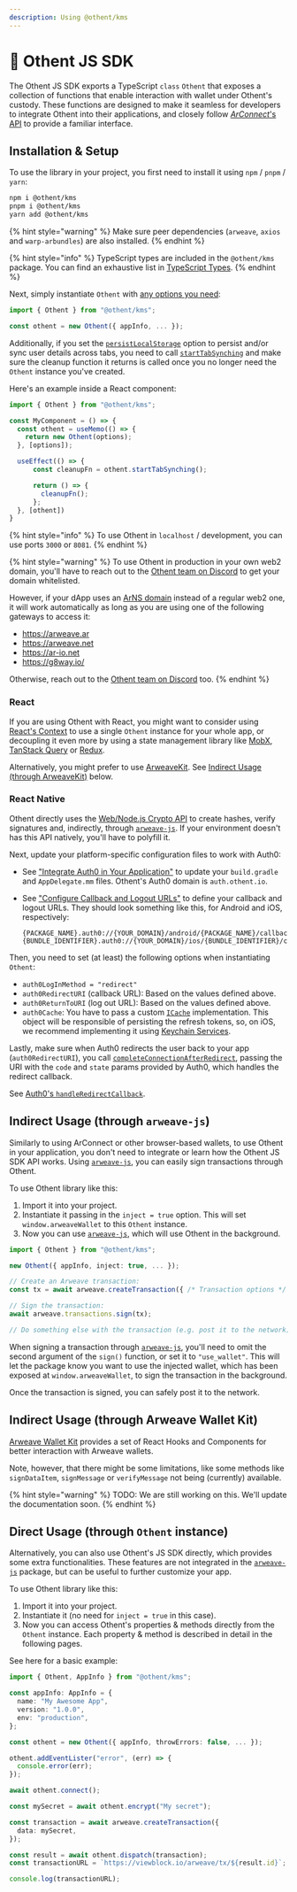 ```yaml
---
description: Using @othent/kms
---
```


# 🥪 Othent JS SDK

The Othent JS SDK exports a TypeScript `class` `Othent` that exposes a collection of functions that enable interaction
with wallet under Othent's custody. These functions are designed to make it seamless for developers to integrate Othent
into their applications, and closely follow [_ArConnect_'s API](https://docs.arconnect.io/) to provide a familiar
interface.

## Installation & Setup

To use the library in your project, you first need to install it using `npm` / `pnpm` / `yarn`:

```bash
npm i @othent/kms
pnpm i @othent/kms
yarn add @othent/kms
```

{% hint style="warning" %}
Make sure peer dependencies (`arweave`, `axios` and `warp-arbundles`) are also installed.
{% endhint %}

{% hint style="info" %}
TypeScript types are included in the `@othent/kms` package. You can find an exhaustive list in
[TypeScript Types](./typescript-types.md).
{% endhint %}

Next, simply instantiate `Othent` with [any options you need](./constructor.md):

```ts
import { Othent } from "@othent/kms";

const othent = new Othent({ appInfo, ... });
```

Additionally, if you set the [`persistLocalStorage`](./constructor.md#persistlocalstorage-boolean--othentstoragekey)
option to persist and/or sync user details across tabs, you need to call [`startTabSynching`](./start-tab-synching.md)
and make sure the cleanup function it returns is called once you no longer need the `Othent` instance you've created.

Here's an example inside a React component:

```ts
import { Othent } from "@othent/kms";

const MyComponent = () => {
  const othent = useMemo(() => {
    return new Othent(options);
  }, [options]);

  useEffect(() => {
      const cleanupFn = othent.startTabSynching();

      return () => {
        cleanupFn();
      };
  }, [othent])
}
```

{% hint style="info" %}
To use Othent in `localhost` / development, you can use ports `3000` or `8081`.
{% endhint %}

{% hint style="warning" %}
To use Othent in production in your own web2 domain, you'll have to reach out to the
[Othent team on Discord](https://discord.gg/gWDmJep5) to get your domain whitelisted.

However, if your dApp uses an [ArNS domain](https://arns.app/) instead of a regular web2 one, it will work automatically
as long as you are using one of the following gateways to access it:

- https://arweave.ar
- https://arweave.net
- https://ar-io.net
- https://g8way.io/

Otherwise, reach out to the [Othent team on Discord](https://discord.gg/gWDmJep5) too.
{% endhint %}

### React

If you are using Othent with React, you might want to consider using
[React's Context](https://react.dev/learn/passing-data-deeply-with-context) to use a single `Othent` instance for your
whole app, or decoupling it even more by using a state management library like [MobX](https://mobx.js.org/README.html),
[TanStack Query](https://tanstack.com/query/latest) or [Redux](https://redux.js.org/). 

Alternatively, you might prefer to use [ArweaveKit](https://docs.arweavekit.com/wallets/wallet-kit). See
[Indirect Usage (through ArweaveKit)](#indirect-usage-through-arweavekit) below.

### React Native

Othent directly uses the [Web/Node.js Crypto API](https://developer.mozilla.org/en-US/docs/Web/API/Crypto) to create
hashes, verify signatures and, indirectly, through [`arweave-js`](https://github.com/ArweaveTeam/arweave-js). If your
environment doesn't has this API natively, you'll have to polyfill it.

Next, update your platform-specific configuration files to work with Auth0:

- See ["Integrate Auth0 in Your Application"](https://auth0.com/docs/quickstart/native/react-native/00-login#integrate-auth0-in-your-application)
  to update your `build.gradle` and `AppDelegate.mm` files. Othent's Auth0 domain is `auth.othent.io`.

- See ["Configure Callback and Logout URLs"](https://auth0.com/docs/quickstart/native/react-native/00-login#configure-callback-and-logout-urls)
  to define your callback and logout URLs. They should look something like this, for Android and iOS, respectively:

      {PACKAGE_NAME}.auth0://{YOUR_DOMAIN}/android/{PACKAGE_NAME}/callback
      {BUNDLE_IDENTIFIER}.auth0://{YOUR_DOMAIN}/ios/{BUNDLE_IDENTIFIER}/callback
  
Then, you need to set (at least) the following options when instantiating `Othent`:

- `auth0LogInMethod = "redirect"`
- `auth0RedirectURI` (callback URL): Based on the values defined above.
- `auth0ReturnToURI` (log out URL): Based on the values defined above.
- `auth0Cache`: You have to pass a custom [`ICache`](https://auth0.github.io/auth0-spa-js/interfaces/ICache.html)
  implementation. This object will be responsible of persisting the refresh tokens, so, on iOS, we recommend
  implementing it using [Keychain Services](https://developer.apple.com/documentation/security/keychain_services/).

Lastly, make sure when Auth0 redirects the user back to your app (`auth0RedirectURI`), you call
[`completeConnectionAfterRedirect`](./complete-connection-after-redirect.md), passing the URI with the `code` and
`state` params provided by Auth0, which handles the redirect callback.

See [Auth0's `handleRedirectCallback`](https://auth0.github.io/auth0-spa-js/classes/Auth0Client.html#handleRedirectCallback).

## Indirect Usage (through `arweave-js`)

Similarly to using ArConnect or other browser-based wallets, to use Othent in your application, you don't need to
integrate or learn how the Othent JS SDK API works. Using [`arweave-js`](https://npmjs.com/arweave), you can easily sign
transactions through Othent.

To use Othent library like this:

  1. Import it into your project.
  2. Instantiate it passing in the `inject = true` option. This will set `window.arweaveWallet` to this `Othent`
     instance.
  3. Now you can use [`arweave-js`](https://npmjs.com/arweave), which will use Othent in the background.

```ts
import { Othent } from "@othent/kms";

new Othent({ appInfo, inject: true, ... });

// Create an Arweave transaction:
const tx = await arweave.createTransaction({ /* Transaction options */ });

// Sign the transaction:
await arweave.transactions.sign(tx);

// Do something else with the transaction (e.g. post it to the network).
```

When signing a transaction through [`arweave-js`](https://npmjs.com/arweave), you'll need to omit the second argument of
the `sign()` function, or set it to `"use_wallet"`. This will let the package know you want to use the injected wallet,
which has been exposed at `window.arweaveWallet`, to sign the transaction in the background.

Once the transaction is signed, you can safely post it to the network.

## Indirect Usage (through Arweave Wallet Kit)

[Arweave Wallet Kit](https://docs.arweavekit.com/wallets/wallet-kit) provides a set of React Hooks and Components for
better interaction with Arweave wallets.

Note, however, that there might be some limitations, like some methods like `signDataItem`, `signMessage` or
`verifyMessage` not being (currently) available.

{% hint style="warning" %}
TODO: We are still working on this. We'll update the documentation soon.
{% endhint %}

## Direct Usage (through `Othent` instance)

Alternatively, you can also use Othent's JS SDK directly, which provides some extra functionalities. These features are
not integrated in the [`arweave-js`](https://npmjs.com/arweave) package, but can be useful to further customize your
app.

To use Othent library like this:

  1. Import it into your project.
  2. Instantiate it (no need for `inject = true` in this case).
  3. Now you can access Othent's properties & methods directly from the `Othent` instance. Each property & method is
  described in detail in the following pages.

See here for a basic example:

```ts
import { Othent, AppInfo } from "@othent/kms";

const appInfo: AppInfo = {
  name: "My Awesome App",
  version: "1.0.0",
  env: "production",
};

const othent = new Othent({ appInfo, throwErrors: false, ... });

othent.addEventLister("error", (err) => {
  console.error(err);
});

await othent.connect();

const mySecret = await othent.encrypt("My secret");

const transaction = await arweave.createTransaction({
  data: mySecret,
});

const result = await othent.dispatch(transaction);
const transactionURL = `https://viewblock.io/arweave/tx/${result.id}`;

console.log(transactionURL);
```